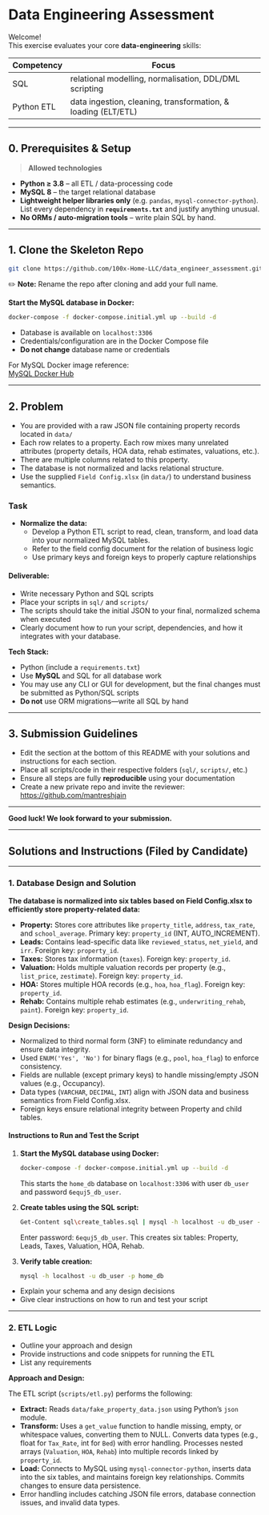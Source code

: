 # Data Engineering Assessment

Welcome!  
This exercise evaluates your core **data-engineering** skills:

| Competency | Focus                                                         |
| ---------- | ------------------------------------------------------------- |
| SQL        | relational modelling, normalisation, DDL/DML scripting        |
| Python ETL | data ingestion, cleaning, transformation, & loading (ELT/ETL) |

---

## 0. Prerequisites & Setup

> **Allowed technologies**

- **Python ≥ 3.8** – all ETL / data-processing code
- **MySQL 8** – the target relational database
- **Lightweight helper libraries only** (e.g. `pandas`, `mysql-connector-python`).  
  List every dependency in **`requirements.txt`** and justify anything unusual.
- **No ORMs / auto-migration tools** – write plain SQL by hand.

---

## 1. Clone the Skeleton Repo

```bash
git clone https://github.com/100x-Home-LLC/data_engineer_assessment.git
```

✏️ **Note:** Rename the repo after cloning and add your full name.

**Start the MySQL database in Docker:**

```bash
docker-compose -f docker-compose.initial.yml up --build -d
```

- Database is available on `localhost:3306`
- Credentials/configuration are in the Docker Compose file
- **Do not change** database name or credentials

For MySQL Docker image reference:  
[MySQL Docker Hub](https://hub.docker.com/_/mysql)

---

## 2. Problem

- You are provided with a raw JSON file containing property records located in `data/`
- Each row relates to a property. Each row mixes many unrelated attributes (property details, HOA data, rehab estimates, valuations, etc.).
- There are multiple columns related to this property.
- The database is not normalized and lacks relational structure.
- Use the supplied `Field Config.xlsx` (in `data/`) to understand business semantics.

### Task

- **Normalize the data:**
  - Develop a Python ETL script to read, clean, transform, and load data into your normalized MySQL tables.
  - Refer to the field config document for the relation of business logic
  - Use primary keys and foreign keys to properly capture relationships

#### Deliverable:
- Write necessary Python and SQL scripts
- Place your scripts in `sql/` and `scripts/`
- The scripts should take the initial JSON to your final, normalized schema when executed
- Clearly document how to run your script, dependencies, and how it integrates with your database.

**Tech Stack:**

- Python (include a `requirements.txt`)
- Use **MySQL** and SQL for all database work
- You may use any CLI or GUI for development, but the final changes must be submitted as Python/SQL scripts
- **Do not** use ORM migrations—write all SQL by hand

---

## 3. Submission Guidelines

- Edit the section at the bottom of this README with your solutions and instructions for each section.
- Place all scripts/code in their respective folders (`sql/`, `scripts/`, etc.)
- Ensure all steps are fully **reproducible** using your documentation
- Create a new private repo and invite the reviewer: https://github.com/mantreshjain

---

**Good luck! We look forward to your submission.**

---

## Solutions and Instructions (Filed by Candidate)

---

### 1. Database Design and Solution

**The database is normalized into six tables based on Field Config.xlsx to efficiently store property-related data:**

- **Property:** Stores core attributes like `property_title`, `address`, `tax_rate`, and `school_average`. Primary key: `property_id` (INT, AUTO_INCREMENT).
- **Leads:** Contains lead-specific data like `reviewed_status`, `net_yield`, and `irr`. Foreign key: `property_id`.
- **Taxes:** Stores tax information (`taxes`). Foreign key: `property_id`.
- **Valuation:** Holds multiple valuation records per property (e.g., `list_price`, `zestimate`). Foreign key: `property_id`.
- **HOA:** Stores multiple HOA records (e.g., `hoa`, `hoa_flag`). Foreign key: `property_id`.
- **Rehab:** Contains multiple rehab estimates (e.g., `underwriting_rehab`, `paint`). Foreign key: `property_id`.

**Design Decisions:**

- Normalized to third normal form (3NF) to eliminate redundancy and ensure data integrity.
- Used `ENUM('Yes', 'No')` for binary flags (e.g., `pool`, `hoa_flag`) to enforce consistency.
- Fields are nullable (except primary keys) to handle missing/empty JSON values (e.g., Occupancy).
- Data types (`VARCHAR`, `DECIMAL`, `INT`) align with JSON data and business semantics from Field Config.xlsx.
- Foreign keys ensure relational integrity between Property and child tables.

#### Instructions to Run and Test the Script

1. **Start the MySQL database using Docker:**

   ```bash
   docker-compose -f docker-compose.initial.yml up --build -d
   ```
   This starts the `home_db` database on `localhost:3306` with user `db_user` and password `6equj5_db_user`.

2. **Create tables using the SQL script:**

   ```bash
   Get-Content sql\create_tables.sql | mysql -h localhost -u db_user -p home_db
   ```
   Enter password: `6equj5_db_user`.
   This creates six tables: Property, Leads, Taxes, Valuation, HOA, Rehab.

3. **Verify table creation:**

   ```bash
   mysql -h localhost -u db_user -p home_db
   ```

- Explain your schema and any design decisions
- Give clear instructions on how to run and test your script

---

### 2. ETL Logic

- Outline your approach and design
- Provide instructions and code snippets for running the ETL
- List any requirements

**Approach and Design:**

The ETL script (`scripts/etl.py`) performs the following:

- **Extract:** Reads `data/fake_property_data.json` using Python’s `json` module.
- **Transform:** Uses a `get_value` function to handle missing, empty, or whitespace values, converting them to NULL. Converts data types (e.g., float for `Tax_Rate`, int for `Bed`) with error handling. Processes nested arrays (`Valuation`, `HOA`, `Rehab`) into multiple records linked by `property_id`.
- **Load:** Connects to MySQL using `mysql-connector-python`, inserts data into the six tables, and maintains foreign key relationships. Commits changes to ensure data persistence.
- Error handling includes catching JSON file errors, database connection issues, and invalid data types.
